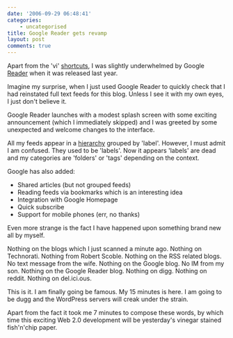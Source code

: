 ```yaml
---
date: '2006-09-29 06:48:41'
categories:
    - uncategorised
title: Google Reader gets revamp
layout: post
comments: true
---
```

Apart from the 'vi'
[shortcuts](http://www.nbrightside.com/blog/2005/10/10/google-reader/),
I was slightly underwhelmed by Google
[Reader](http://www.google.com/reader) when it was released last year.

Imagine my surprise, when I just used Google Reader to quickly check
that I had reinstated full text feeds for this blog. Unless I see it
with my own eyes, I just don't believe it.

Google Reader launches with a modest splash screen with some exciting
announcement (which I immediately skipped) and I was greeted by some
unexpected and welcome changes to the interface.

All my feeds appear in a
[hierarchy](http://flickr.com/photos/70276096@N00/255209620/) grouped by
'label'. However, I must admit I am confused. They used to be 'labels'.
Now it appears 'labels' are dead and my categories are 'folders' or
'tags' depending on the context.

Google has also added:

-   Shared articles (but not grouped feeds)
-   Reading feeds via bookmarks which is an interesting idea
-   Integration with Google Homepage
-   Quick subscribe
-   Support for mobile phones (err, no thanks)

Even more strange is the fact I have happened upon something brand new
all by myself.

Nothing on the blogs which I just scanned a minute ago. Nothing on
Technorati. Nothing from Robert Scoble. Nothing on the RSS related
blogs. No text message from the wife. Nothing on the Google blog. No IM
from my son. Nothing on the Google Reader blog. Nothing on digg. Nothing
on reddit. Nothing on del.ici.ous.

This is it. I am finally going be famous. My 15 minutes is here. I am
going to be dugg and the WordPress servers will creak under the strain.

Apart from the fact it took me 7 minutes to compose these words, by
which time this exciting Web 2.0 development will be yesterday's vinegar
stained fish'n'chip paper.
